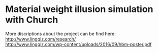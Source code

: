 # Material weight illusion simulation with Church 
More discriptions about the project can be find here:  
http://www.lingqiz.com/research/  
http://www.lingqiz.com/wp-content/uploads/2016/09/hbm-poster.pdf  
